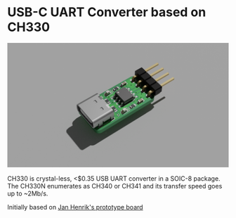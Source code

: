 # USB-C UART Converter based on CH330

![3D Render of the board](./3D_render.png)

CH330 is crystal-less, <$0.35 USB UART converter in a SOIC-8 package. The CH330N
enumerates as CH340 or CH341 and its transfer speed goes up to ~2Mb/s.

Initially based on [Jan Henrik's prototype board][1]

[1]: https://github.com/Jan--Henrik/CH330_Hardware
